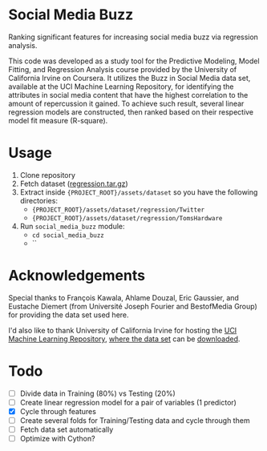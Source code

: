 # Social Media Buzz
Ranking significant features for increasing social media buzz via regression analysis.

This code was developed as a study tool for the Predictive Modeling, Model Fitting, and Regression Analysis course provided by the University of California Irvine on Coursera.
It utilizes the Buzz in Social Media data set, available at the UCI Machine Learning Repository, for identifying the attributes in social media content that have the highest correlation to the amount of repercussion it gained. To achieve such result, several linear regression models are constructed, then ranked based on their respective model fit measure (R-square).

# Usage

1. Clone repository
1. Fetch dataset ([regression.tar.gz](https://archive.ics.uci.edu/ml/machine-learning-databases/00248/))
1. Extract inside `{PROJECT_ROOT}/assets/dataset` so you have the following directories:
    - `{PROJECT_ROOT}/assets/dataset/regression/Twitter`
    - `{PROJECT_ROOT}/assets/dataset/regression/TomsHardware`
1. Run `social_media_buzz` module:
    - `cd social_media_buzz`
    - ``


# Acknowledgements

Special thanks to François Kawala, Ahlame Douzal, Eric Gaussier, and Eustache Diemert (from Université Joseph Fourier and BestofMedia Group) for providing the data set used here.

I'd also like to thank University of California Irvine for hosting the [UCI Machine Learning Repository](https://archive.ics.uci.edu/ml/datasets.php), [where the data set](https://archive.ics.uci.edu/ml/datasets/Buzz+in+social+media+) can be [downloaded](https://archive.ics.uci.edu/ml/machine-learning-databases/00248/regression.tar.gz). 

# Todo

-[ ] Divide data in Training (80%) vs Testing (20%)
-[ ] Create linear regression model for a pair of variables (1 predictor)
-[x] Cycle through features
-[ ] Create several folds for Training/Testing data and cycle through them
-[ ] Fetch data set automatically
-[ ] Optimize with Cython?